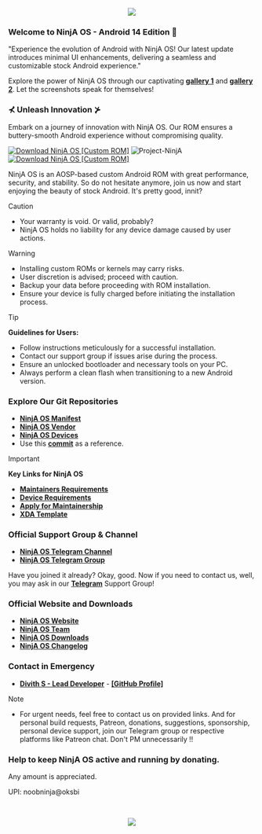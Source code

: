 <!-- NinjA OS - Custom ROM README.md -->

<p align="center">
  <img src="https://app.gemoo.com/share/image-annotation/645621770097168384?codeId=M07YG7Lxg5mZZ&origin=imageurlgenerator&card=645621766024499200" />
</p>

### Welcome to NinjA OS - Android 14 Edition 📱

<p>"Experience the evolution of Android with NinjA OS! Our latest update introduces minimal UI enhancements, delivering a seamless and customizable stock Android experience."</p>

Explore the power of NinjA OS through our captivating [**gallery 1**](https://www.buymeacoffee.com/uglykid/gallery) and [**gallery 2**](https://projectninjaos.com/gallery). Let the screenshots speak for themselves!

### ⊀ Unleash Innovation ⊁

Embark on a journey of innovation with NinjA OS. Our ROM ensures a buttery-smooth Android experience without compromising quality.

[![Download NinjA OS [Custom ROM]](https://img.shields.io/sourceforge/dm/ninja-os.svg)](https://projectninjaos.com/download) <img src="https://komarev.com/ghpvc/?username=Project-NinjA&style=flat-square" alt="Project-NinjA" />  [![Download NinjA OS [Custom ROM]](https://img.shields.io/sourceforge/dt/ninja-os.svg)](https://projectninjaos.com/download) 

NinjA OS is an AOSP-based custom Android ROM with great performance, security, and stability. So do not hesitate anymore, join us now and start enjoying the beauty of stock Android. It's pretty good, innit?

> [!CAUTION]
> - Your warranty is void. Or valid, probably?
> - NinjA OS holds no liability for any device damage caused by user actions.

> [!Warning]
> * Installing custom ROMs or kernels may carry risks.
> * User discretion is advised; proceed with caution.
> * Backup your data before proceeding with ROM installation.
> * Ensure your device is fully charged before initiating the installation process.

> [!Tip]
> **Guidelines for Users:**  
> * Follow instructions meticulously for a successful installation.
> * Contact our support group if issues arise during the process.
> * Ensure an unlocked bootloader and necessary tools on your PC.
> * Always perform a clean flash when transitioning to a new Android version.

### Explore Our Git Repositories
* [**NinjA OS Manifest**](https://github.com/Project-NinjA/manifest)
* [**NinjA OS Vendor**](https://github.com/Project-NinjA/vendor_aosp)
* [**NinjA OS Devices**](https://github.com/ProjectNinjA-Devices)
* Use this [**commit**](https://github.com/ProjectNinjA-Devices/device_xiaomi_sweet/commit/7e3fd483f02bf4f8a5d23c35b6f1692aec35a2fb) as a reference.

> [!Important]
> **Key Links for NinjA OS**
> * [**Maintainers Requirements**](https://projectninjaos.com/documentation)
> * [**Device Requirements**](https://projectninjaos.com/documentation)
> * [**Apply for Maintainership**](https://docs.google.com/forms/d/1eme8i0nXFNpv2fEfbskoANIwLUGy4KcYXssluWv6obE)
> * [**XDA Template**](https://raw.githubusercontent.com/Project-NinjA/docs/Tiramisu/xda_template.txt)

### Official Support Group & Channel
 * [**NinjA OS Telegram Channel**](https://telegram.me/noobninja_os)
 * [**NinjA OS Telegram Group**](https://telegram.me/noobninja_os)
 
Have you joined it already? Okay, good. Now if you need to contact us, well, you may ask in our [**Telegram**](https://telegram.me/noobninja_os) Support Group!

### Official Website and Downloads
 * [**NinjA OS Website**](https://projectninjaos.com/)
 * [**NinjA OS Team**](https://projectninjaos.com/team)
 * [**NinjA OS Downloads**](https://projectninjaos.com/download)
 * [**NinjA OS Changelog**](https://projectninjaos.com/changelog)

### Contact in Emergency
* [**Divith S - Lead Developer**](https://telegram.me/nooobninja) - [**[GitHub Profile]**](https://github.com/yourgithubusername)

> [!Note] 
> * For urgent needs, feel free to contact us on provided links. And for personal build requests, Patreon, donations, suggestions, sponsorship, personal device support, join our Telegram group or respective platforms like Patreon chat. Don't PM unnecessarily !!

### Help to keep NinjA OS active and running by donating. 
Any amount is appreciated. 

UPI: noobninja@oksbi

<br>

<p align="center">
  <img src="https://i.imgur.com/zY1Znpm.png" />
</p>
